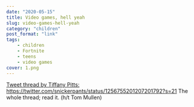 ```yaml
---
date: "2020-05-15"
title: Video games, hell yeah
slug: video-games-hell-yeah
category: "children"
post_format: "link"
tags:
    - children
    - Fortnite
    - teens
    - video games
cover: 1.png
---
```


[Tweet thread by Tiffany Pitts:](https://twitter.com/snickerpants/status/1256755201207201792?s=21)
https://twitter.com/snickerpants/status/1256755201207201792?s=21
The whole thread; read it. (h/t Tom Mullen)